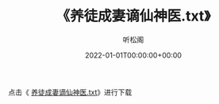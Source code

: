 ﻿---
title:  《养徒成妻谪仙神医.txt》
date:   2022-01-01T00:00:00+00:00
author: 听松阁
layout: post
permalink: /养徒成妻谪仙神医/
categories: 小说
tags: [小说]
---

点击《 [养徒成妻谪仙神医.txt](http://img.660000.xyz/bookstukust/book/bntxt/10/养徒成妻谪仙神医.txt)》进行下载